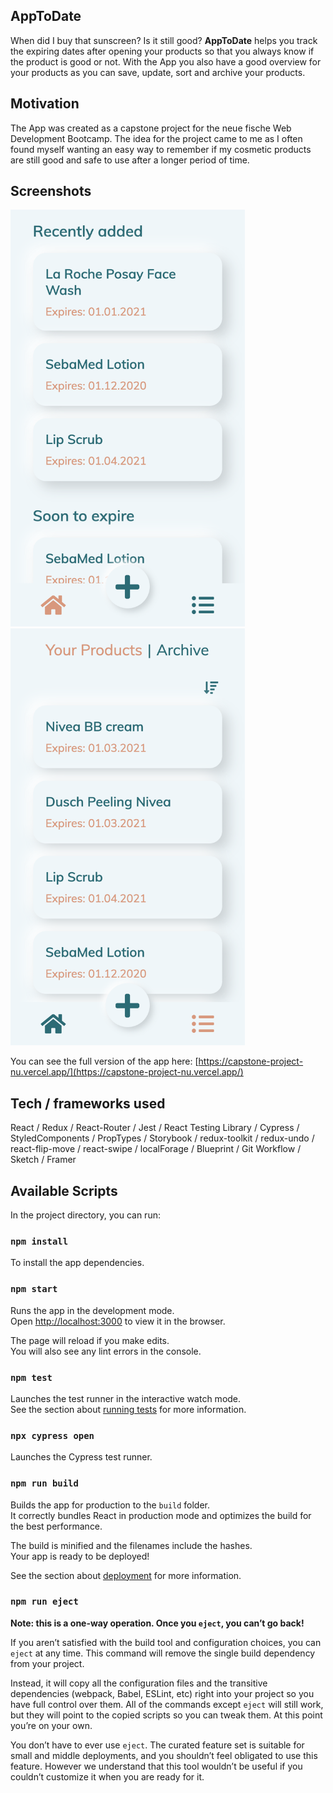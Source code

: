## AppToDate

When did I buy that sunscreen? Is it still good?
**AppToDate** helps you track the expiring dates after opening your products so that you always know if the product is good or not.
With the App you also have a good overview for your products as you can save, update, sort and archive your products.

## Motivation

The App was created as a capstone project for the neue fische Web Development Bootcamp.
The idea for the project came to me as I often found myself wanting an easy way to remember if my cosmetic products are still good and safe to use after a longer period of time.

## Screenshots

<img src="app-screenshots/dashboard-page.png" width="375" height="667"> <img src="app-screenshots/product-page.png" width="375" height="667">


You can see the full version of the app here: [https://capstone-project-nu.vercel.app/](https://capstone-project-nu.vercel.app/)

## Tech / frameworks used

React / Redux / React-Router / Jest / React Testing Library / Cypress /
StyledComponents / PropTypes / Storybook / redux-toolkit / redux-undo /
react-flip-move / react-swipe / localForage / Blueprint / Git Workflow /
Sketch / Framer

## Available Scripts

In the project directory, you can run:

### `npm install`

To install the app dependencies.

### `npm start`

Runs the app in the development mode.<br />
Open [http://localhost:3000](http://localhost:3000) to view it in the browser.

The page will reload if you make edits.<br />
You will also see any lint errors in the console.

### `npm test`

Launches the test runner in the interactive watch mode.<br />
See the section about [running tests](https://facebook.github.io/create-react-app/docs/running-tests) for more information.

### `npx cypress open`

Launches the Cypress test runner.

### `npm run build`

Builds the app for production to the `build` folder.<br />
It correctly bundles React in production mode and optimizes the build for the best performance.

The build is minified and the filenames include the hashes.<br />
Your app is ready to be deployed!

See the section about [deployment](https://facebook.github.io/create-react-app/docs/deployment) for more information.

### `npm run eject`

**Note: this is a one-way operation. Once you `eject`, you can’t go back!**

If you aren’t satisfied with the build tool and configuration choices, you can `eject` at any time. This command will remove the single build dependency from your project.

Instead, it will copy all the configuration files and the transitive dependencies (webpack, Babel, ESLint, etc) right into your project so you have full control over them. All of the commands except `eject` will still work, but they will point to the copied scripts so you can tweak them. At this point you’re on your own.

You don’t have to ever use `eject`. The curated feature set is suitable for small and middle deployments, and you shouldn’t feel obligated to use this feature. However we understand that this tool wouldn’t be useful if you couldn’t customize it when you are ready for it.
